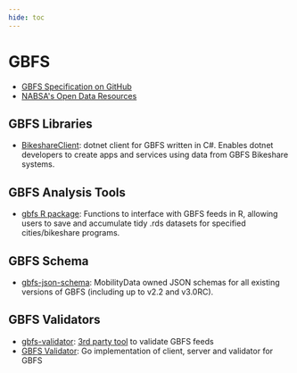```yaml
---
hide: toc
---
```


# GBFS

- [GBFS Specification on GitHub](https://github.com/NABSA/gbfs)
- [NABSA's Open Data Resources](https://nabsa.net/resources/data/)

## GBFS Libraries

- [BikeshareClient](https://github.com/andmos/BikeshareClient): dotnet client for GBFS written in C#. Enables dotnet developers to create apps and services using data from GBFS Bikeshare systems.

## GBFS Analysis Tools 

- [gbfs R package](https://github.com/ds-civic-data/gbfs): Functions to interface with GBFS feeds in R, allowing users to save and accumulate tidy .rds datasets for specified cities/bikeshare programs. 

## GBFS Schema

- [gbfs-json-schema](https://github.com/MobilityData/gbfs-json-schema): MobilityData owned JSON schemas for all existing versions of GBFS (including up to v2.2 and v3.0RC).

## GBFS Validators

- [gbfs-validator](https://github.com/MobilityData/gbfs-validator): [3rd party tool](https://gbfs-validator.netlify.app/) to validate GBFS feeds
- [GBFS Validator](https://github.com/petoc/gbfs): Go implementation of client, server and validator for GBFS